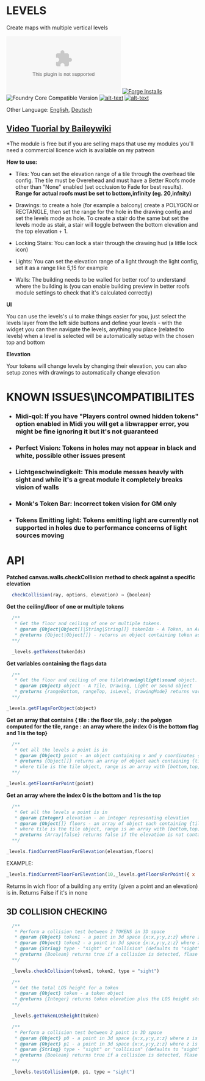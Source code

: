 # LEVELS
Create maps with multiple vertical levels

![Latest Release Download Count](https://img.shields.io/github/downloads/theripper93/Levels/latest/module.zip?color=2b82fc&label=DOWNLOADS&style=for-the-badge) [![Forge Installs](https://img.shields.io/badge/dynamic/json?label=Forge%20Installs&query=package.installs&suffix=%25&url=https%3A%2F%2Fforge-vtt.com%2Fapi%2Fbazaar%2Fpackage%2Flevels&colorB=03ff1c&style=for-the-badge)](https://forge-vtt.com/bazaar#package=levels) ![Foundry Core Compatible Version](https://img.shields.io/badge/dynamic/json.svg?url=https%3A%2F%2Fraw.githubusercontent.com%2Ftheripper93%2FLevels%2Fmain%2Fmodule.json&label=Foundry%20Version&query=$.compatibleCoreVersion&colorB=orange&style=for-the-badge) [![alt-text](https://img.shields.io/badge/-Patreon-%23ff424d?style=for-the-badge)](https://www.patreon.com/theripper93) [![alt-text](https://img.shields.io/badge/-Discord-%235662f6?style=for-the-badge)](https://discord.gg/F53gBjR97G)

Other Language: [English](README.md), [Deutsch](README.de.md)

## [Video Tuorial by Baileywiki](https://youtu.be/ELlweNunn4g)

*The module is free but if you are selling maps that use my modules you'll need a commercial licence wich is available on my patreon

**How to use:**

* Tiles: You can set the elevation range of a tile through the overhead tile config. The tile must be Overehead and must have a Better Roofs mode other than "None" enabled (set occlusion to Fade for best results). **Range for actual roofs must be set to bottom,infinity (eg. 20,infnity)**

* Drawings: to create a hole (for example a balcony) create a POLYGON or RECTANGLE, then set the range for the hole in the drawing config and set the levels mode as hole. To create a stair do the same but set the levels mode as stair, a stair will toggle between the bottom elevation and the top elevation + 1.

* Locking Stairs: You can lock a stair through the drawing hud (a little lock icon)

* Lights: You can set the elevation range of a light through the light config, set it as a range like 5,15 for example

* Walls: The building needs to be walled for better roof to understand where the building is (you can enable building preview in better roofs module settings to check that it's calculated correctly)

**UI**

You can use the levels's ui to make things easier for you, just select the levels layer from the left side buttons and define your levels - with the widget you can then navigate the levels, anything you place (related to levels) when a level is selected will be automatically setup with the chosen top and bottom

**Elevation**

Your tokens will change levels by changing their elevation, you can also setup zones with drawings to automatically change elevation

# **KNOWN ISSUES\INCOMPATIBILITES**

* ### **Midi-qol**: If you have "Players control owned hidden tokens" option enabled in Midi you will get a libwrapper error, you might be fine ignoring it but it's not guaranteed
* ### **Perfect Vision**: Tokens in holes may not appear in black and white, possible other issues present
* ### **Lichtgeschwindigkeit**: This module messes heavly with sight and while it's a great module it completely breaks vision of walls
* ### **Monk's Token Bar**: Incorrect token vision for GM only
* ### **Tokens Emitting light**: Tokens emitting light are currently not supported in holes due to performance concerns of light sources moving

# **API**

**Patched canvas.walls.checkCollision method to check against a specific elevation**

```js
  checkCollision(ray, options, elevation) → {boolean}
```

**Get the ceiling\floor of one or multiple tokens**

```js
  /**
   * Get the floor and ceiling of one or multiple tokens.
   * @param {Object|Object[]|String|String[]} tokenIds - A Token, an Array of Tokens, a Token ID or an Array of Tokens IDs
   * @returns {Object|Object[]} - returns an object containing token as the token object and range as an Array with 0 = Floor 1 = Ceiling
  **/

  _levels.getTokens(tokenIds)
```

**Get variables containing the flags data**

```js
  /**
   * Get the floor and ceiling of one tile\drawing\light\sound object.
   * @param {Object} object - A Tile, Drawing, Light or Sound object
   * @returns {rangeBottom, rangeTop, isLevel, drawingMode} returns variables containing the flags data
  **/

_levels.getFlagsForObject(object)
```

**Get an array that contains { tile : the floor tile, poly : the polygon computed for the tile, range : an array where the index 0 is the bottom flag and 1 is the top}**

```js
  /**
   * Get all the levels a point is in
   * @param {Object} point - an object containing x and y coordinates {x:x,y:y}
   * @returns {Object[]} returns an array of object each containing {tile,range,poly}
   * where tile is the tile object, range is an array with [bottom,top] and poly is the polygon computed for the room
  **/

_levels.getFloorsForPoint(point)
```

**Get an array where the index 0 is the bottom and 1 is the top**

```js
  /**
   * Get all the levels a point is in
   * @param {Integer} elevation - an integer representing elevation
   * @param {Object[]} floors - an array of object each containing {tile,range,poly}
   * where tile is the tile object, range is an array with [bottom,top] and poly is the polygon computed for the room
   * @returns {Array|false} returns false if the elevation is not contained in any of the provided floors, return an Array with [bottom,top] if one is found
  **/

_levels.findCurrentFloorForElevation(elevation,floors)
```

EXAMPLE:

```js
_levels.findCurrentFloorForElevation(10,_levels.getFloorsForPoint({ x : token.center.x , y : token.center.y }))
```
Returns in wich floor of a building any entity (given a point and an elevation) is in. Returns False if it's in none

## **3D COLLISION CHECKING**

```js
  /**
   * Perform a collision test between 2 TOKENS in 3D space
   * @param {Object} token1 - a point in 3d space {x:x,y:y,z:z} where z is the elevation
   * @param {Object} token2 - a point in 3d space {x:x,y:y,z:z} where z is the elevation
   * @param {String} type - "sight" or "collision" (defaults to "sight")
   * @returns {Boolean} returns true if a collision is detected, flase if it's not
  **/

  _levels.checkCollision(token1, token2, type = "sight")
```

```js
  /**
   * Get the total LOS height for a token
   * @param {Object} token - a token object
   * @returns {Integer} returns token elevation plus the LOS height stored in the flags
  **/

  _levels.getTokenLOSheight(token)
```

```js
  /**
   * Perform a collision test between 2 point in 3D space
   * @param {Object} p0 - a point in 3d space {x:x,y:y,z:z} where z is the elevation
   * @param {Object} p1 - a point in 3d space {x:x,y:y,z:z} where z is the elevation
   * @param {String} type - "sight" or "collision" (defaults to "sight")
   * @returns {Boolean} returns true if a collision is detected, flase if it's not
  **/

  _levels.testCollision(p0, p1, type = "sight")
```
